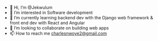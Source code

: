 - 👋 Hi, I’m @Jekwulum
- 👀 I’m interested in Software development
- 🌱 I’m currently learning
    backend dev with the Django web framework  &  
    front end dev with React and Angular
- 💞️ I’m looking to collaborate on building web apps
- 📫 How to reach me charlesnwoye2@gmail.com

<!---
Jekwulum/Jekwulum is a ✨ special ✨ repository because its `README.md` (this file) appears on your GitHub profile.
You can click the Preview link to take a look at your changes.
--->
